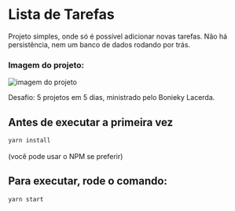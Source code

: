 # Lista de Tarefas

<p> Projeto simples, onde só é possível adicionar novas tarefas. Não há persistência, nem um banco de dados rodando por trás. </p>

### Imagem do projeto:

<img src="https://cdn.discordapp.com/attachments/893627422757502979/895155581315317840/unknown.png" alt="imagem do projeto" />

Desafio: 5 projetos em 5 dias, ministrado pelo Bonieky Lacerda.

<separator></separator>

## Antes de executar a primeira vez
`yarn install` <br/>
<br/>
(você pode usar o NPM se preferir)

## Para executar, rode o comando:
`yarn start`
